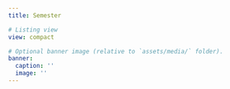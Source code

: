 ```yaml
---
title: Semester

# Listing view
view: compact

# Optional banner image (relative to `assets/media/` folder).
banner:
  caption: ''
  image: ''
---
```

